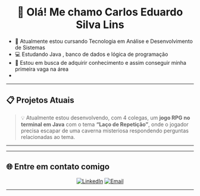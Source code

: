 <h1 align="center">👋 Olá! Me chamo Carlos Eduardo Silva Lins</strong></h1>

- 📒 Atualmente estou cursando Tecnologia em Análise e Desenvolvimento de Sistemas
- 💻 Estudando Java , banco de dados e lógica de programação
- 🎯 Estou em busca de adquirir conhecimento e assim conseguir minha primeira vaga na área
- 
<div>
</div>

---

## 📋 Projetos Atuais
> 💡 Atualmente estou desenvolvendo, com 4 colegas, um **jogo RPG no terminal em Java** com o tema **“Laço de Repetição”**, onde o jogador precisa escapar de uma caverna misteriosa respondendo perguntas relacionadas ao tema.

---
---

## 🌐 Entre em contato comigo
<div align="center">

[![LinkedIn](https://img.shields.io/badge/LinkedIn-Carlos%20Lins-0A66C2?style=for-the-badge&logo=linkedin)](www.linkedin.com/in/carlos-eduardo-silva-lins-85534a25b)
[![Email](https://img.shields.io/badge/Email-carloseslins.contato%40gmail.com-red?style=for-the-badge&logo=gmail)](mailto:carloseslins.contato@gmail.com)


</div>

---
